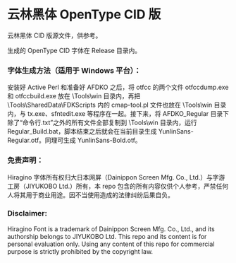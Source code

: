 # 云林黑体 OpenType CID 版
云林黑体 CID 版源文件，供参考。


生成的 OpenType CID 字体在 Release 目录内。


### 字体生成方法（适用于 Windows 平台）：
安装好 Active Perl 和准备好 AFDKO 之后，将 otfcc 的两个文件 otfccdump.exe 和 otfccbuild.exe 放在 \Tools\win 目录内，再把 \Tools\SharedData\FDKScripts 内的 cmap-tool.pl 文件也放在 \Tools\win 目录内，与 tx.exe、sfntedit.exe 等程序在一起。接下来，将 AFDKO_Regular 目录下除了“命令行.txt”之外的所有文件全部复制到 \Tools\win 目录内，运行 Regular_Build.bat，脚本结束之后就会在当前目录生成 YunlinSans-Regular.otf。同理可生成 YunlinSans-Bold.otf。



### 免责声明：
Hiragino 字体所有权归大日本网屏（Dainippon Screen Mfg. Co., Ltd.）与字游工房（JIYUKOBO Ltd.）所有，本 repo 包含的所有内容仅供个人参考，严禁任何人将其用于商业用途。因不当使用造成的法律纠纷后果自负。

### Disclaimer: 
Hiragino Font is a trademark of Dainippon Screen Mfg. Co., Ltd., and its authorship belongs to JIYUKOBO Ltd. This repo and its content is for personal evaluation only. Using any content of this repo for commercial purpose is strictly prohibited by the copyright law.

